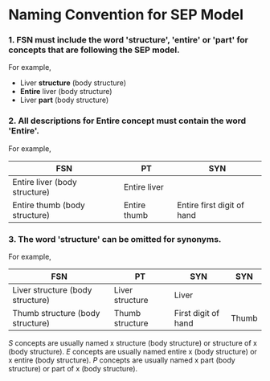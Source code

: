 # Naming Convention for SEP Model

### 1. FSN must include the word 'structure', 'entire' or 'part' for concepts that are following the SEP model.

For example,

* Liver **structure** (body structure)
* **Entire** liver (body structure)
* Liver **part** (body structure)

### 2. All descriptions for Entire concept must contain the word 'Entire'.

For example,

| FSN                           | PT           | SYN                        |
| ----------------------------- | ------------ | -------------------------- |
| Entire liver (body structure) | Entire liver |                            |
| Entire thumb (body structure) | Entire thumb | Entire first digit of hand |

### 3. The word 'structure' can be omitted for synonyms.

For example,

| FSN                              | PT              | SYN                 | SYN   |
| -------------------------------- | --------------- | ------------------- | ----- |
| Liver structure (body structure) | Liver structure | Liver               |       |
| Thumb structure (body structure) | Thumb structure | First digit of hand | Thumb |

_S_ concepts are usually named x structure (body structure) or structure of x (body structure). _E_ concepts are usually named entire x (body structure) or x entire (body structure). _P_ concepts are usually named x part (body structure) or part of x (body structure).
